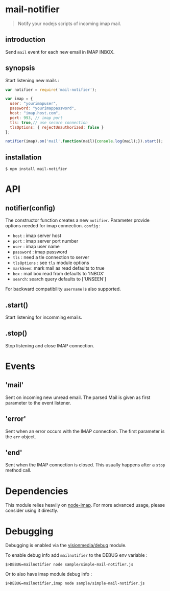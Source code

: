 mail-notifier
=============

> Notify your nodejs scripts of incoming imap mail.

introduction
------------
Send `mail` event for each new email in IMAP INBOX. 

synopsis
--------
Start listening new mails :

```javascript
var notifier = require('mail-notifier');

var imap = {
  user: "yourimapuser",
  password: "yourimappassword",
  host: "imap.host.com",
  port: 993, // imap port
  tls: true,// use secure connection
  tlsOptions: { rejectUnauthorized: false }
};

notifier(imap).on('mail',function(mail){console.log(mail);}).start();
```  

installation
------------

    $ npm install mail-notifier

API
===

notifier(config)
----------------
The constructor function creates a new `notifier`. Parameter provide options needed for imap connection.
`config` :

* `host` :  imap server host
* `port` :  imap server port number
* `user` :  imap user name
* `password` :  imap password
* `tls` :  need a tle connection to server
* `tlsOptions` : see `tls` module options
* `markSeen`: mark mail as read defaults to true
* `box` : mail box read from defaults to 'INBOX'
* `search`: search query defaults to ['UNSEEN']

For backward compatibility `username` is also supported.

.start()
------------------------------------
Start listening for incomming emails.

.stop()
------------------------------------
Stop listening and close IMAP connection.

Events
======

'mail'
-----
Sent on incoming new unread email. The parsed Mail is given as first parameter to the event listener.

'error'
-----
Sent when an error occurs with the IMAP connection. The first parameter is the `err` object.

'end'
-----
Sent when the IMAP connection is closed. This usually happens after a `stop` method call.

Dependencies
============

This module relies heavily on [node-imap](https://github.com/mscdex/node-imap). For more advanced usage, please consider
using it directly.


Debugging
=========

Debugging is enabled via the [visionmedia/debug](https://github.com/visionmedia/debug) module.

To enable debug info add `mailnotifier` to the DEBUG env variable :

```sg
$>DEBUG=mailnotifier node sample/simple-mail-notifier.js
```

Or to also have imap module debug info :

```sg
$>DEBUG=mailnotifier,imap node sample/simple-mail-notifier.js
```

